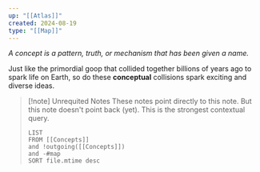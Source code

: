 ```yaml
---
up: "[[Atlas]]"
created: 2024-08-19
type: "[[Map]]"
---
```


*A concept is a pattern, truth, or mechanism that has been given a name.*

Just like the primordial goop that collided together billions of years ago to spark life on Earth, so do these **conceptual** collisions spark exciting and diverse ideas. 

>[!note] Unrequited Notes
These notes point directly to this note. But this note doesn't point back (yet). This is the strongest contextual query.
>```dataview
>LIST
>FROM [[Concepts]]
>and !outgoing([[Concepts]])
>and -#map
>SORT file.mtime desc
>```
